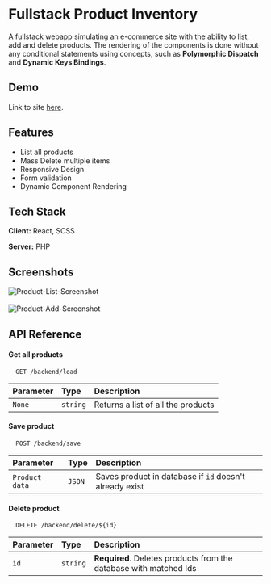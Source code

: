 
# Fullstack Product Inventory

A fullstack webapp simulating an e-commerce site with the ability to list, add and delete products. The rendering of the components is done without any conditional statements using concepts, such as **Polymorphic Dispatch** and **Dynamic Keys Bindings**.
## Demo

Link to site [here](https://fullstack-product-inventory.000webhostapp.com/).

## Features

- List all products
- Mass Delete multiple items
- Responsive Design
- Form validation
- Dynamic Component Rendering


## Tech Stack

**Client:** React, SCSS

**Server:** PHP


## Screenshots

![Product-List-Screenshot](https://user-images.githubusercontent.com/108615200/210180839-788ed184-d367-4d1c-a359-e6e082c5998c.png)<br /><br />
![Product-Add-Screenshot](https://user-images.githubusercontent.com/108615200/210180847-7c02248a-5c6a-4bb9-844c-25de4b9147f2.png)



## API Reference

#### Get all products

```
  GET /backend/load
```

| Parameter | Type     | Description                        |
| :-------- | :------- | :----------------------------------|
| `None`    | `string` | Returns a list of all the products |

#### Save product

```
  POST /backend/save
```

| Parameter | Type     | Description                       |
| :-------- | :------- | :-------------------------------- |
| `Product data`| `JSON` | Saves product in database if `id` doesn't already exist  |


#### Delete product

```
  DELETE /backend/delete/${id}
```

| Parameter | Type     | Description                       |
| :-------- | :------- | :-------------------------------- |
| `id`      | `string` | **Required**. Deletes products from the database with matched Ids |


